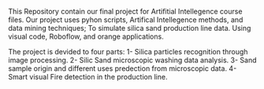 This Repository contain our final project for Artifitial Intellegence course files.
Our project uses pyhon scripts, Artifical Intellegence methods, and data mining techniques; To simulate silica sand production line data. Using visual code, Roboflow, and orange applications.

The project is devided to four parts:
1- Silica particles recognition through image processing.
2- Silic Sand microscopic washing data analysis.
3- Sand sample origin and different uses predection from microscopic data.
4- Smart visual Fire detection in the production line. 
